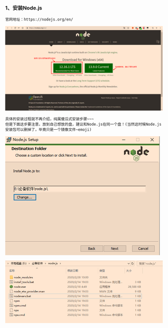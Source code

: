 ### 1、安装Node.js

```
官网地址：https://nodejs.org/en/
```

![](./Gitbook打造个人电子书/1_Node.js安装.png)

```
具体的安装过程就不再介绍，纯属傻瓜式安装步骤~~~
但是下面这步要注意，放到自己想放的盘，建议和Node.js在同一个盘！(当然这时候Node.js安装包可以删掉了，毕竟只是一个镜像文件~emoji)
```

![](./Gitbook打造个人电子书/2_更改安装路径.png)

![](./Gitbook打造个人电子书/3_Node.js安装完毕.png)

